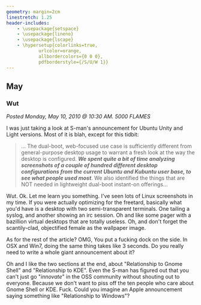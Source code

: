 ```yaml
---
geometry: margin=2cm
linestretch: 1.25
header-includes:
    - \usepackage{setspace}
    - \usepackage{lineno}
    - \usepackage{lscape}
    - \hypersetup{colorlinks=true,
            urlcolor=orange,
            allbordercolors={0 0 0},
            pdfborderstyle={/S/U/W 1}}
---
```

## May
### Wut

[//p131]: # (https://web.archive.org/web/20160806083616/http://linuxhaters.blogspot.com/2010/05/wut.html)

*Posted Monday, May 10, 2010 @ 10:30 AM. 5000 FLAMES*

I was just taking a look at S-man's announcement for Ubuntu Unity and Light
versions. Most of it is blah, except for this tidbit:

> ... The dual-boot, web-focused use case is sufficiently different from
> general-purpose desktop usage to warrant a fresh look at the way the desktop
> is configured. **_We spent quite a bit of time analyzing screenshots of a
> couple of hundred different desktop configurations from the current Ubuntu and
> Kubuntu user base, to see what people used most_**. We also identified the
> things that are NOT needed in lightweight dual-boot instant-on offerings...

Wut. Ok. Let me learn you something. I've seen lots of Linux screenshots in my
time. If you were actually optimizing for the freetard, basically what you'd
have is a desktop with two semi-transparent terminals. One tailing a syslog, and
another showing an irc session. Oh and like some pager with a bazillion virtual
desktops that are totally useless. Oh, and don't forget the scantily-clad,
objectified female as the wallpaper image.

As for the rest of the article? OMG, You put a fucking dock on the side. In OSX
and Win7, doing the same thing takes like 3 seconds. Do you really need to write
a whole giant announcement about it?

Oh and I like the two sections at the end, about "Relationship to Gnome Shell"
and "Relationship to KDE". Even the S-man has figured out that you can't just go
"*innovate*" in the OSS community without shouting out to everyone. Because we
don't want to piss off the ten people who care about Gnome Shell or KDE. Fuck.
Could you imagine an Apple announcement saying something like "Relationship to
Windows"?
